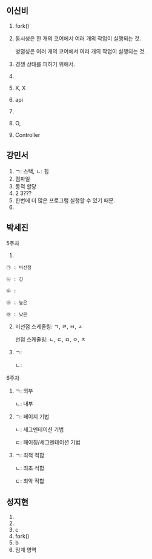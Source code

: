 ## 이신비

1. fork()
2. 동시성은 한 개의 코어에서 여러 개의 작업이 실행되는 것.
    
    병렬성은 여러 개의 코어에서 여러 개의 작업이 실행되는 것.
    
3. 경쟁 상태를 피하기 위해서.
4. 
5. X, X
6. api
7. 
8. O, 
9. Controller

## 강민서

1. ㄱ: 스택, ㄴ: 힙
2. 컴파일
3. 동적 할당
4. 2    3???
5. 한번에 더 많은 프로그램 실행할 수 있기 때문.
6. 

## 박세진

5주차

1. 
    
    ㉠ : 비선점
    
    ㉡ : 긴
    
    ㉢ :
    
    ㉣ : 높은
    
    ㉤ : 낮은 
    
2. 비선점 스케줄링: ㄱ, ㄹ, ㅂ, ㅅ
    
    선점 스케줄링: ㄴ, ㄷ, ㅁ, ㅇ, ㅈ
    
3. ㄱ: 
    
    ㄴ: 
    

6주차

1. ㄱ: 외부
    
    ㄴ: 내부
    
2. ㄱ: 페이지 기법
    
    ㄴ: 세그멘테이션 기법
    
    ㄷ: 페이징/세그멘테이션 기법
    
3. ㄱ: 최적 적합
    
    ㄴ: 최초 적합
    
    ㄷ: 최악 적합
    

## 성지현

1. 
2. 
3. c
4. fork()
5. b
6. 임계 영역
